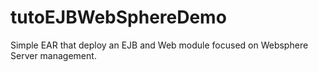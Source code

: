 # tutoEJBWebSphereDemo
Simple EAR that deploy an EJB and Web module focused on Websphere Server management.
